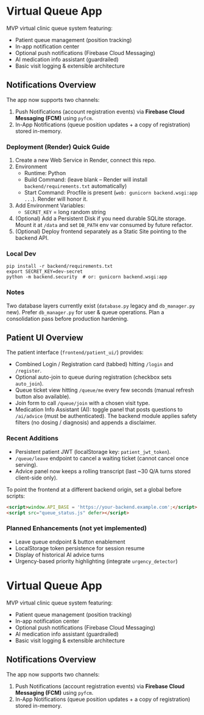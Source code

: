 # Virtual Queue App

MVP virtual clinic queue system featuring:
* Patient queue management (position tracking)
* In-app notification center
* Optional push notifications (Firebase Cloud Messaging)
* AI medication info assistant (guardrailed)
* Basic visit logging & extensible architecture

## Notifications Overview

The app now supports two channels:

1. Push Notifications (account registration events) via **Firebase Cloud Messaging (FCM)** using `pyfcm`.
2. In-App Notifications (queue position updates + a copy of registration) stored in-memory.

### Deployment (Render) Quick Guide

1. Create a new Web Service in Render, connect this repo.
2. Environment
	- Runtime: Python
	- Build Command: (leave blank – Render will install `backend/requirements.txt` automatically)
	- Start Command: Procfile is present (`web: gunicorn backend.wsgi:app ...`). Render will honor it.
3. Add Environment Variables:
	- `SECRET_KEY` = long random string
4. (Optional) Add a Persistent Disk if you need durable SQLite storage. Mount it at `/data` and set `DB_PATH` env var consumed by future refactor.
5. (Optional) Deploy frontend separately as a Static Site pointing to the backend API.

### Local Dev
```
pip install -r backend/requirements.txt
export SECRET_KEY=dev-secret
python -m backend.security  # or: gunicorn backend.wsgi:app
```

### Notes
Two database layers currently exist (`database.py` legacy and `db_manager.py` new). Prefer `db_manager.py` for user & queue operations. Plan a consolidation pass before production hardening.

## Patient UI Overview

The patient interface (`frontend/patient_ui/`) provides:

* Combined Login / Registration card (tabbed) hitting `/login` and `/register`.
* Optional auto-join to queue during registration (checkbox sets `auto_join`).
* Queue ticket view hitting `/queue/me` every few seconds (manual refresh button also available).
* Join form to call `/queue/join` with a chosen visit type.
* Medication Info Assistant (AI): toggle panel that posts questions to `/ai/advice` (must be authenticated). The backend module applies safety filters (no dosing / diagnosis) and appends a disclaimer.

### Recent Additions
* Persistent patient JWT (localStorage key: `patient_jwt_token`).
* `/queue/leave` endpoint to cancel a waiting ticket (cannot cancel once serving).
* Advice panel now keeps a rolling transcript (last ~30 Q/A turns stored client-side only).

To point the frontend at a different backend origin, set a global before scripts:
```html
<script>window.API_BASE = 'https://your-backend.example.com';</script>
<script src="queue_status.js" defer></script>
```

### Planned Enhancements (not yet implemented)
* Leave queue endpoint & button enablement
* LocalStorage token persistence for session resume
* Display of historical AI advice turns
* Urgency-based priority highlighting (integrate `urgency_detector`)


# Virtual Queue App

MVP virtual clinic queue system featuring:
* Patient queue management (position tracking)
* In-app notification center
* Optional push notifications (Firebase Cloud Messaging)
* AI medication info assistant (guardrailed)
* Basic visit logging & extensible architecture

## Notifications Overview

The app now supports two channels:

1. Push Notifications (account registration events) via **Firebase Cloud Messaging (FCM)** using `pyfcm`.
2. In-App Notifications (queue position updates + a copy of registration) stored in-memory.
